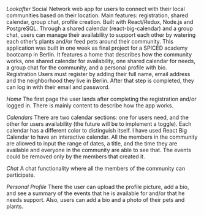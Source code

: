 *Lookafter*
Social Network web app for users to connect with their local communities based on their location. Main features: registration, shared calendar, group chat, profile creation. Built with React/Redux, Node.js and PostgreSQL.
Through a shared calendar (react-big-calendar) and a group chat, users can manage their availability to support each other by watering each other’s plants and/or feed pets around their community. 
This application was built in one week as final project for a SPICED academy bootcamp in Berlin. It features a home that describes how the community works, one shared calendar for availability, one shared calendar for needs, a group chat for the community, and a personal profile with bio.  
Registration
Users must register by adding their full name, email address and the neighborhood they live in Berlin. After that step is completed, they can log in with their email and password.


*Home*
The first page the user lands after completing the registration and/or logged in. There is mainly content to describe how the app works.
 
*Calendars*
There are two calendar sections: one for users need, and the other for users availability (the future will be to implement a toggle). Each calendar has a different color to distinguish itself. I have used React Big Calendar to have an interactive calendar. All the members in the community are allowed to input the range of dates, a title, and the time they are available and everyone in the community are able to see that. The events could be removed only by the members that created it. 

*Chat*
A chat functionality where all the members of the community can participate.


*Personal Profile*
There the user can upload the profile picture, add a bio, and see a summary of the events that he is available for and/or that he needs support. Also, users can add a bio and a photo of their pets and plants.


